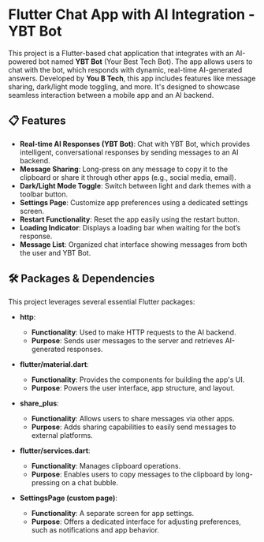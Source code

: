 # Flutter Chat App with AI Integration - YBT Bot

This project is a Flutter-based chat application that integrates with an AI-powered bot named **YBT Bot** (Your Best Tech Bot). The app allows users to chat with the bot, which responds with dynamic, real-time AI-generated answers. Developed by **You B Tech**, this app includes features like message sharing, dark/light mode toggling, and more. It's designed to showcase seamless interaction between a mobile app and an AI backend.

## 📋 Features

- **Real-time AI Responses (YBT Bot)**: Chat with YBT Bot, which provides intelligent, conversational responses by sending messages to an AI backend.
- **Message Sharing**: Long-press on any message to copy it to the clipboard or share it through other apps (e.g., social media, email).
- **Dark/Light Mode Toggle**: Switch between light and dark themes with a toolbar button.
- **Settings Page**: Customize app preferences using a dedicated settings screen.
- **Restart Functionality**: Reset the app easily using the restart button.
- **Loading Indicator**: Displays a loading bar when waiting for the bot’s response.
- **Message List**: Organized chat interface showing messages from both the user and YBT Bot.

## 🛠️ Packages & Dependencies

This project leverages several essential Flutter packages:

- **http**:
  - **Functionality**: Used to make HTTP requests to the AI backend.
  - **Purpose**: Sends user messages to the server and retrieves AI-generated responses.
  
- **flutter/material.dart**:
  - **Functionality**: Provides the components for building the app's UI.
  - **Purpose**: Powers the user interface, app structure, and layout.
  
- **share_plus**:
  - **Functionality**: Allows users to share messages via other apps.
  - **Purpose**: Adds sharing capabilities to easily send messages to external platforms.
  
- **flutter/services.dart**:
  - **Functionality**: Manages clipboard operations.
  - **Purpose**: Enables users to copy messages to the clipboard by long-pressing on a chat bubble.
  
- **SettingsPage (custom page)**:
  - **Functionality**: A separate screen for app settings.
  - **Purpose**: Offers a dedicated interface for adjusting preferences, such as notifications and app behavior.
